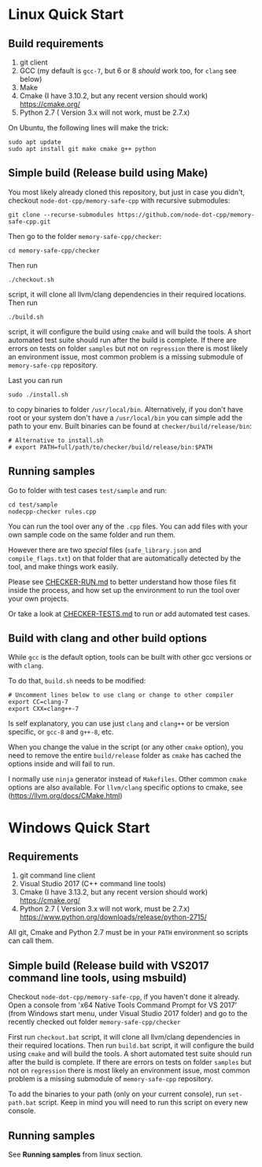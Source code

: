 

Linux Quick Start
=================


Build requirements
------------------

1. git client
2. GCC (my default is `gcc-7`, but 6 or 8 _should_ work too, for `clang` see below)
3. Make
4. Cmake (I have 3.10.2, but any recent version should work) https://cmake.org/
5. Python 2.7 ( Version 3.x will not work, must be 2.7.x) 

On Ubuntu, the following lines will make the trick:

	sudo apt update
	sudo apt install git make cmake g++ python


Simple build (Release build using Make)
---------------------------------------

You most likely already cloned this repository, but just in case you didn't, checkout `node-dot-cpp/memory-safe-cpp` with recursive submodules:

	git clone --recurse-submodules https://github.com/node-dot-cpp/memory-safe-cpp.git

Then go to the folder `memory-safe-cpp/checker`:

	cd memory-safe-cpp/checker

Then run 

	./checkout.sh

script, it will clone all llvm/clang dependencies in their required locations.
Then run

	./build.sh

script, it will configure the build using `cmake` and will build the tools. A short automated test suite should run after the build is complete. If there are errors on tests on folder `samples` but not on `regression` there is most likely an environment issue, most common problem is a missing submodule of `memory-safe-cpp` repository.

Last you can run

	sudo ./install.sh

to copy binaries to folder `/usr/local/bin`. Alternatively, if you don't have root or your system don't have a `/usr/local/bin` you can simple add the path to your env. Built binaries can be found at `checker/build/release/bin`:

	# Alternative to install.sh
	# export PATH=full/path/to/checker/build/release/bin:$PATH

Running samples
---------------

Go to folder with test cases `test/sample` and run:

	cd test/sample
	nodecpp-checker rules.cpp

You can run the tool over any of the `.cpp` files. You can add files with your own sample code on the same folder and run them.

However there are two _special_ files (`safe_library.json` and `compile_flags.txt`) on that folder that are automatically detected by the tool, and make things work easily.

Please see [CHECKER-RUN.md](CHECKER-RUN.md) to better understand how those files fit inside the process, and how set up the environment to run the tool over your own projects.

Or take a look at [CHECKER-TESTS.md](CHECKER-TESTS.md) to run or add automated test cases.


Build with clang and other build options
----------------------------------------

While `gcc` is the default option, tools can be built with other gcc versions or with `clang`.

To do that, `build.sh` needs to be modified:

	# Uncomment lines below to use clang or change to other compiler
	export CC=clang-7
	export CXX=clang++-7

Is self explanatory, you can use just `clang` and `clang++` or be version specific, or `gcc-8` and `g++-8`, etc.

When you change the value in the script (or any other `cmake` option), you need to remove the entire `build/release` folder as `cmake` has cached the options inside and will fail to run.

I normally use `ninja` generator instead of `Makefiles`.
Other common `cmake` options are also available.
For `llvm/clang` specific options to cmake, see (https://llvm.org/docs/CMake.html)


Windows Quick Start
===================

Requirements
------------

1. git command line client 
2. Visual Studio 2017 (C++ command line tools)
3. Cmake (I have 3.13.2, but any recent version should work) https://cmake.org/
4. Python 2.7 ( Version 3.x will not work, must be 2.7.x) https://www.python.org/downloads/release/python-2715/

All git, Cmake and Python 2.7 must be in your `PATH` environment so scripts can call them.

Simple build (Release build with VS2017 command line tools, using msbuild)
--------------------------------------------------------------------------

Checkout `node-dot-cpp/memory-safe-cpp`, if you haven't done it already.
Open a console from 'x64 Native Tools Command Prompt for VS 2017' (from Windows start menu, under Visual Studio 2017 folder) and go to the recently checked out folder `memory-safe-cpp/checker`

First run `checkout.bat` script, it will clone all llvm/clang dependencies in their required locations.
Then run `build.bat` script, it will configure the build using `cmake` and will build the tools.
A short automated test suite should run after the build is complete.
If there are errors on tests on folder `samples` but not on `regression` there is most likely an environment issue, most common problem is a missing submodule of `memory-safe-cpp` repository.

To add the binaries to your path (only on your current console), run `set-path.bat` script. Keep in mind you will need to run this script on every new console.


Running samples
---------------

See __Running samples__ from linux section.

